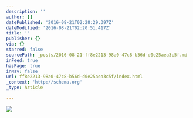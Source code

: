 ```yaml
---
description: ''
author: []
datePublished: '2016-08-21T02:28:29.397Z'
dateModified: '2016-08-21T02:20:51.417Z'
title: ''
publisher: {}
via: {}
starred: false
sourcePath: _posts/2016-08-21-ff8e2213-98a0-47c8-b56d-d0e25aea3c5f.md
inFeed: true
hasPage: true
inNav: false
url: ff8e2213-98a0-47c8-b56d-d0e25aea3c5f/index.html
_context: 'http://schema.org'
_type: Article

---
```

![](https://the-grid-user-content.s3-us-west-2.amazonaws.com/88441d59-e1df-41aa-aa41-6559aea36e72.jpg)